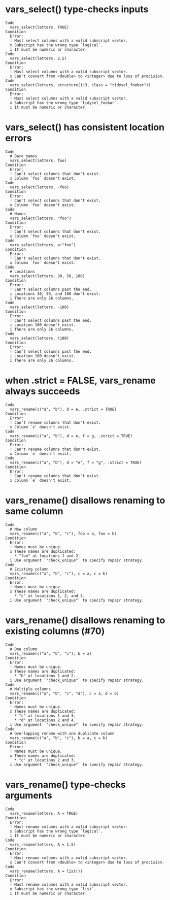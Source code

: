 # vars_select() type-checks inputs

    Code
      vars_select(letters, TRUE)
    Condition
      Error:
      ! Must select columns with a valid subscript vector.
      x Subscript has the wrong type `logical`.
      i It must be numeric or character.
    Code
      vars_select(letters, 2.5)
    Condition
      Error:
      ! Must select columns with a valid subscript vector.
      x Can't convert from <double> to <integer> due to loss of precision.
    Code
      vars_select(letters, structure(1:3, class = "tidysel_foobar"))
    Condition
      Error:
      ! Must select columns with a valid subscript vector.
      x Subscript has the wrong type `tidysel_foobar`.
      i It must be numeric or character.

# vars_select() has consistent location errors

    Code
      # Bare names
      vars_select(letters, foo)
    Condition
      Error:
      ! Can't select columns that don't exist.
      x Column `foo` doesn't exist.
    Code
      vars_select(letters, -foo)
    Condition
      Error:
      ! Can't select columns that don't exist.
      x Column `foo` doesn't exist.
    Code
      # Names
      vars_select(letters, "foo")
    Condition
      Error:
      ! Can't select columns that don't exist.
      x Column `foo` doesn't exist.
    Code
      vars_select(letters, a:"foo")
    Condition
      Error:
      ! Can't select columns that don't exist.
      x Column `foo` doesn't exist.
    Code
      # Locations
      vars_select(letters, 30, 50, 100)
    Condition
      Error:
      ! Can't select columns past the end.
      i Locations 30, 50, and 100 don't exist.
      i There are only 26 columns.
    Code
      vars_select(letters, -100)
    Condition
      Error:
      ! Can't select columns past the end.
      i Location 100 doesn't exist.
      i There are only 26 columns.
    Code
      vars_select(letters, !100)
    Condition
      Error:
      ! Can't select columns past the end.
      i Location 100 doesn't exist.
      i There are only 26 columns.

# when .strict = FALSE, vars_rename always succeeds

    Code
      vars_rename(c("a", "b"), d = e, .strict = TRUE)
    Condition
      Error:
      ! Can't rename columns that don't exist.
      x Column `e` doesn't exist.
    Code
      vars_rename(c("a", "b"), d = e, f = g, .strict = TRUE)
    Condition
      Error:
      ! Can't rename columns that don't exist.
      x Column `e` doesn't exist.
    Code
      vars_rename(c("a", "b"), d = "e", f = "g", .strict = TRUE)
    Condition
      Error:
      ! Can't rename columns that don't exist.
      x Column `e` doesn't exist.

# vars_rename() disallows renaming to same column

    Code
      # New column
      vars_rename(c("a", "b", "c"), foo = a, foo = b)
    Condition
      Error:
      ! Names must be unique.
      x These names are duplicated:
        * "foo" at locations 1 and 2.
      i Use argument `"check_unique"` to specify repair strategy.
    Code
      # Existing column
      vars_rename(c("a", "b", "c"), c = a, c = b)
    Condition
      Error:
      ! Names must be unique.
      x These names are duplicated:
        * "c" at locations 1, 2, and 3.
      i Use argument `"check_unique"` to specify repair strategy.

# vars_rename() disallows renaming to existing columns (#70)

    Code
      # One column
      vars_rename(c("a", "b", "c"), b = a)
    Condition
      Error:
      ! Names must be unique.
      x These names are duplicated:
        * "b" at locations 1 and 2.
      i Use argument `"check_unique"` to specify repair strategy.
    Code
      # Multiple columns
      vars_rename(c("a", "b", "c", "d"), c = a, d = b)
    Condition
      Error:
      ! Names must be unique.
      x These names are duplicated:
        * "c" at locations 1 and 3.
        * "d" at locations 2 and 4.
      i Use argument `"check_unique"` to specify repair strategy.
    Code
      # Overlapping rename with one duplicate column
      vars_rename(c("a", "b", "c"), b = a, c = b)
    Condition
      Error:
      ! Names must be unique.
      x These names are duplicated:
        * "c" at locations 2 and 3.
      i Use argument `"check_unique"` to specify repair strategy.

# vars_rename() type-checks arguments

    Code
      vars_rename(letters, A = TRUE)
    Condition
      Error:
      ! Must rename columns with a valid subscript vector.
      x Subscript has the wrong type `logical`.
      i It must be numeric or character.
    Code
      vars_rename(letters, A = 1.5)
    Condition
      Error:
      ! Must rename columns with a valid subscript vector.
      x Can't convert from <double> to <integer> due to loss of precision.
    Code
      vars_rename(letters, A = list())
    Condition
      Error:
      ! Must rename columns with a valid subscript vector.
      x Subscript has the wrong type `list`.
      i It must be numeric or character.

